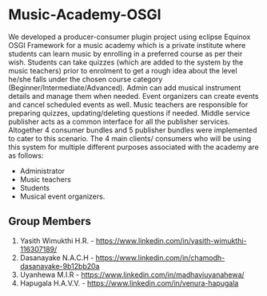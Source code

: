 # Music-Academy-OSGI
We developed a producer-consumer plugin project using eclipse Equinox OSGI Framework for a
music academy which is a private institute where students can learn music by enrolling in a
preferred course as per their wish. Students can take quizzes (which are added to the system by the
music teachers) prior to enrolment to get a rough idea about the level he/she falls under the chosen
course category (Beginner/Intermediate/Advanced). Admin can add musical instrument details and
manage them when needed. Event organizers can create events and cancel scheduled events as
well. Music teachers are responsible for preparing quizzes, updating/deleting questions if needed.
Middle service publisher acts as a common interface for all the publisher services. Altogether 4
consumer bundles and 5 publisher bundles were implemented to cater to this scenario.
The 4 main clients/ consumers who will be using this system for multiple different purposes
associated with the academy are as follows:
- Administrator
- Music teachers
- Students
- Musical event organizers.

## Group Members
1. Yasith Wimukthi H.R. - https://www.linkedin.com/in/yasith-wimukthi-116307189/
2. Dasanayake N.A.C.H - https://www.linkedin.com/in/chamodh-dasanayake-9b12bb20a
3. Uyanhewa M.I.R - https://www.linkedin.com/in/madhaviuyanahewa/
4. Hapugala H.A.V.V. - https://www.linkedin.com/in/venura-hapugala
